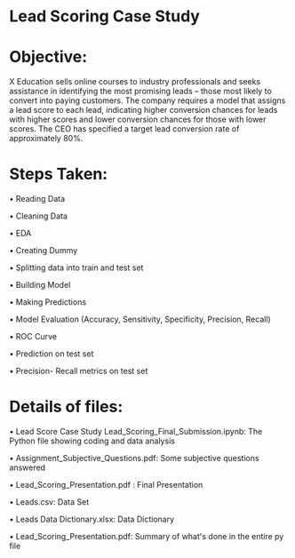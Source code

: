 # Lead Scoring Case Study

# Objective:

X Education sells online courses to industry professionals and seeks assistance in identifying the most promising leads – those most likely to convert into paying customers. The company requires a model that assigns a lead score to each lead, indicating higher conversion chances for leads with higher scores and lower conversion chances for those with lower scores.
The CEO has specified a target lead conversion rate of approximately 80%.

# Steps Taken:

•       Reading Data

•       Cleaning Data

•       EDA

•       Creating Dummy

•       Splitting data into train and test set

•       Building Model

•       Making Predictions

•       Model Evaluation (Accuracy, Sensitivity, Specificity, Precision, Recall)

•       ROC Curve

•       Prediction on test set

•       Precision- Recall metrics on test set

# Details of files:

•       Lead Score Case Study Lead_Scoring_Final_Submission.ipynb: The Python file showing coding and data analysis

•       Assignment_Subjective_Questions.pdf: Some subjective questions answered

•       Lead_Scoring_Presentation.pdf : Final Presentation

•       Leads.csv: Data Set

•       Leads Data Dictionary.xlsx: Data Dictionary

•       Lead_Scoring_Presentation.pdf: Summary of what's done in the entire py file

